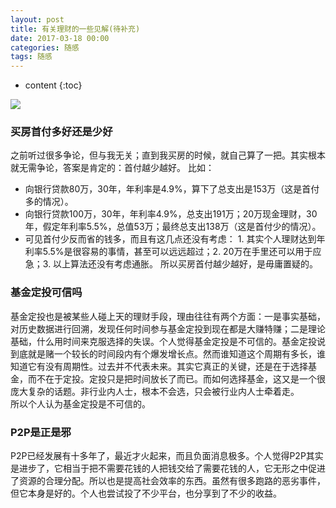```yaml
---
layout: post
title: 有关理财的一些见解(待补充)
date: 2017-03-18 00:00
categories: 随感
tags: 随感
---
```


* content
{:toc}

![](https://github.com/HarmonyHu/harmonyhu.github.io/raw/master/_posts/images/Buddha.jpg)  

### 买房首付多好还是少好  
之前听过很多争论，但与我无关；直到我买房的时候，就自己算了一把。其实根本就无需争论，答案是肯定的：首付越少越好。
比如：  
* 向银行贷款80万，30年，年利率是4.9%，算下了总支出是153万（这是首付多的情况）。  
* 向银行贷款100万，30年，年利率4.9%，总支出191万；20万现金理财，30年，假定年利率5.5%，总值53万；最终总支出138万（这是首付少的情况）。  
* 可见首付少反而省的钱多，而且有这几点还没有考虑： 1. 其实个人理财达到年利率5.5%是很容易的事情，甚至可以远远超过；2. 20万在手里还可以用于应急；3. 以上算法还没有考虑通胀。
所以买房首付越少越好，是毋庸置疑的。

### 基金定投可信吗  
基金定投也是被某些人碰上天的理财手段，理由往往有两个方面：一是事实基础，对历史数据进行回溯，发现任何时间参与基金定投到现在都是大赚特赚；二是理论基础，什么用时间来克服选择的失误。个人觉得基金定投是不可信的。基金定投说到底就是赌一个较长的时间段内有个爆发增长点。然而谁知道这个周期有多长，谁知道它有没有周期性。过去并不代表未来。其实它真正的关键，还是在于选择基金，而不在于定投。定投只是把时间放长了而已。而如何选择基金，这又是一个很庞大复杂的话题。非行业内人士，根本不会选，只会被行业内人士牵着走。  
所以个人认为基金定投是不可信的。

### P2P是正是邪  
P2P已经发展有十多年了，最近才火起来，而且负面消息极多。个人觉得P2P其实是进步了，它相当于把不需要花钱的人把钱交给了需要花钱的人，它无形之中促进了资源的合理分配。所以也是提高社会效率的东西。虽然有很多跑路的恶劣事件，但它本身是好的。个人也尝试投了不少平台，也分享到了不少的收益。
